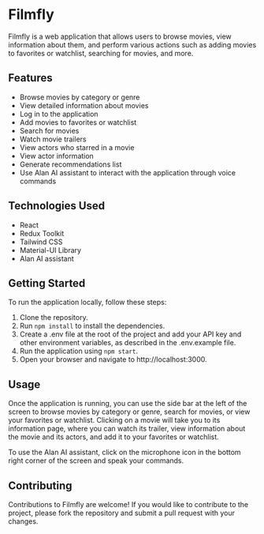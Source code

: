 # Filmfly

Filmfly is a web application that allows users to browse movies, view information about them, and perform various actions such as adding movies to favorites or watchlist, searching for movies, and more.

## Features

- Browse movies by category or genre
- View detailed information about movies
- Log in to the application
- Add movies to favorites or watchlist
- Search for movies
- Watch movie trailers
- View actors who starred in a movie
- View actor information
- Generate recommendations list
- Use Alan AI assistant to interact with the application through voice commands

## Technologies Used

- React
- Redux Toolkit
- Tailwind CSS
- Material-UI Library
- Alan AI assistant

## Getting Started

To run the application locally, follow these steps:

1. Clone the repository.
2. Run `npm install` to install the dependencies.
3. Create a .env file at the root of the project and add your API key and other environment variables, as described in the .env.example file.
4. Run the application using `npm start`.
5. Open your browser and navigate to http://localhost:3000.

## Usage

Once the application is running, you can use the side bar at the left of the screen to browse movies by category or genre, search for movies, or view your favorites or watchlist. Clicking on a movie will take you to its information page, where you can watch its trailer, view information about the movie and its actors, and add it to your favorites or watchlist.

To use the Alan AI assistant, click on the microphone icon in the bottom right corner of the screen and speak your commands.

## Contributing

Contributions to Filmfly are welcome! If you would like to contribute to the project, please fork the repository and submit a pull request with your changes.
